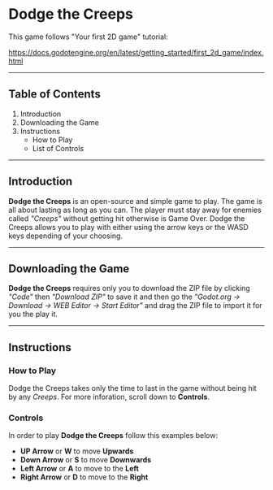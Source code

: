 # Dodge the Creeps
This game follows "Your first 2D game" tutorial:

https://docs.godotengine.org/en/latest/getting_started/first_2d_game/index.html
***
## Table of Contents
1. Introduction
2. Downloading the Game
3. Instructions
   * How to Play
   * List of Controls
***
## Introduction
__Dodge the Creeps__ is an open-source and simple game to play. The game is all about lasting as long as you can. The player must stay away for enemies called _"Creeps"_ without getting hit otherwise is Game Over. Dodge the Creeps allows you to play with either using the arrow keys or the WASD keys depending of your choosing.
***
## Downloading the Game
__Dodge the Creeps__ requires only you to download the ZIP file by clicking _"Code"_ then _"Download ZIP"_ to save it and then go the _"Godot.org -> Download -> WEB Editor -> Start Editor"_ and drag the ZIP file to import it for you the play it.
***
## Instructions
### How to Play
Dodge the Creeps takes only the time to last in the game without being hit by any _Creeps_. For more inforation, scroll down to __Controls__.
### Controls
In order to play __Dodge the Creeps__ follow this examples below:
* __UP Arrow__ or __W__ to move __Upwards__
* __Down Arrow__ or __S__ to move __Downwards__
* __Left Arrow__ or __A__ to move to the __Left__
* __Right Arrow__ or __D__ to move to the __Right__


